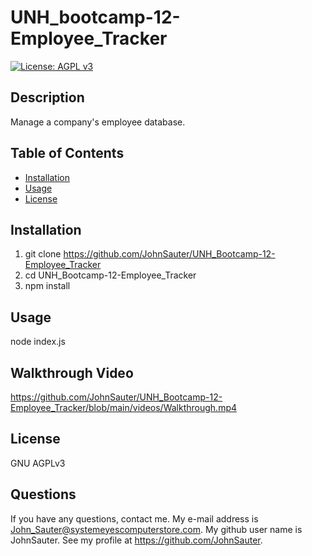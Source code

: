 # UNH_bootcamp-12-Employee_Tracker
[![License: AGPL v3](https://img.shields.io/badge/License-AGPL_v3-blue.svg)](https://www.gnu.org/licenses/agpl-3.0)
## Description

Manage a company&#39;s employee database.

## Table of Contents

- [Installation](#installation)
- [Usage](#usage)
- [License](#license)

## Installation

1. git clone https://github.com/JohnSauter/UNH_Bootcamp-12-Employee_Tracker
2. cd UNH_Bootcamp-12-Employee_Tracker
3. npm install

## Usage

node index.js

## Walkthrough Video

https://github.com/JohnSauter/UNH_Bootcamp-12-Employee_Tracker/blob/main/videos/Walkthrough.mp4

## License

GNU AGPLv3

## Questions

If you have any questions, contact me.
My e-mail address is John_Sauter@systemeyescomputerstore.com.
My github user name is JohnSauter.  See my profile at
https://github.com/JohnSauter.

